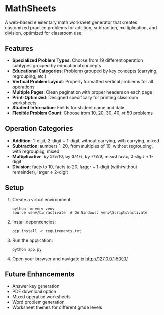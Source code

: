 # MathSheets

A web-based elementary math worksheet generator that creates customized practice problems for addition, subtraction, multiplication, and division, optimized for classroom use.

## Features

- **Specialized Problem Types**: Choose from 19 different operation subtypes grouped by educational concepts
- **Educational Categories**: Problems grouped by key concepts (carrying, regrouping, etc.)
- **Vertical Problem Layout**: Properly formatted vertical problems for all operations
- **Multiple Pages**: Clean pagination with proper headers on each page
- **Print-Optimized**: Designed specifically for printing classroom worksheets
- **Student Information**: Fields for student name and date 
- **Flexible Problem Count**: Choose from 10, 20, 30, 40, or 50 problems

## Operation Categories
- **Addition**: 1-digit, 2-digit + 1-digit, without carrying, with carrying, mixed
- **Subtraction**: numbers 1-20, from multiples of 10, without regrouping, with regrouping, mixed
- **Multiplication**: by 2/5/10, by 3/4/6, by 7/8/9, mixed facts, 2-digit × 1-digit
- **Division**: facts to 10, facts to 20, larger ÷ 1-digit (with/without remainder), larger ÷ 2-digit

## Setup

1. Create a virtual environment:
   ```
   python -m venv venv
   source venv/bin/activate  # On Windows: venv\Scripts\activate
   ```

2. Install dependencies:
   ```
   pip install -r requirements.txt
   ```

3. Run the application:
   ```
   python app.py
   ```

4. Open your browser and navigate to http://127.0.0.1:5000/

## Future Enhancements

- Answer key generation
- PDF download option
- Mixed operation worksheets
- Word problem generation
- Worksheet themes for different grade levels